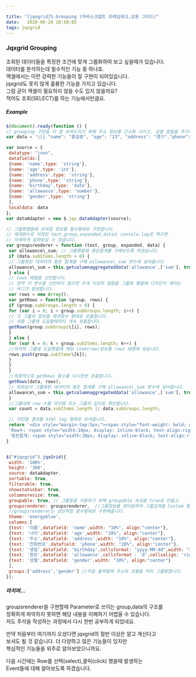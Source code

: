 ```yaml
---

title: "[jqxgrid]5.Grouping (자바스크립트 프레임워크,상용 그리드)"
date:   2020-06-28 10:50:05
tags: jqxgrid
---
```


### [](#Jqxgrid-Grouping "Jqxgrid Grouping")Jqxgrid Grouping

조회된 데이터들을 특정한 조건에 맞게 그룹화하여 보고 싶을때가 있습니다.  
데이터를 분석하는데 필수적인 기능 중 하나죠.  
엑셀에서는 이런 강력한 기능들이 잘 구현이 되어있습니다.  
jqxgrid도 못지 않게 훌륭한 기능을 가지고 있습니다.  
그럼 굳이 엑셀이 필요하지 않을 수도 있지 않을까요?  
적어도 조회(SELECT)를 하는 기능에서만큼요.

##### [](#Example "Example")Example

```javascript
$(document).ready(function () {  
// grouping 구현을 더 잘 보여드리기 위해 주소 정보를 간소화 시키고, 성별 컬럼을 추가하였습니다.  
var data = '\[{ "name": "홍길동", "age": "23", "address": "경기","phone": "010-1234-XXXX", "birthday": "1990-02-05","allowance": 5000, "gender":"남"}]';  

var source = {  
 datatype: "json",  
 datafields:[  
 {name: 'name',type: 'string'},  
 {name: 'age',type: 'int'},  
 {name: 'address',type: 'string'},  
 {name: 'phone',type: 'string'},  
 {name: 'birthday',type: 'date'},  
 {name: 'allowance',type: 'number'},  
 {name: 'gender',type: 'string'}  
 ],  
 localdata: data  
};  
var dataAdapter = new $.jqx.dataAdapter(source);  

// 그룹화했을때 보여질 정보를 함수형태로 구현합니다.  
// 매개변수로 지정된 text,group,expanded,data는 console.log로 찍으면  
// 자세하게 살펴보실 수 있습니다.  
var groupsrenderer = function (text, group, expanded, data) {  
 var allowance\_sum; // 그룹했을때 용돈합계를 구해보도록 하겠습니다.  
 if (data.subItems.length > 0) {  
 // 그룹화된 데이터의 용돈 합계를 구해 allowance\_sum 변수에 넣어줍니다.  
 allowance\_sum = this.getcolumnaggregateddata('allowance',['sum'], true, data.subItems);  
 } else {  
 // rows 배열을 선언합니다.  
 // 만약 이 변수를 선언하지 않으면 두개 이상의 컬럼을 그룹화 했을때 디자인이 깨지는  
 // 버그가 발생합니다.  
 var rows = new Array();  
 var getRows = function (group, rows) {  
 if (group.subGroups.length > 0) {  
 for (var i = 0; i < group.subGroups.length; i++) {  
 // 각 그룹의 정보를 재귀함수 형태로 호출합니다.  
 // 최종 그룹에 도달할때까지 계속 호출합니다.  
 getRows(group.subGroups\[i], rows);  
 }  
 } else {  
 for (var k = 0; k < group.subItems.length; k++) {  
 //마지막 그룹에 도달했을때 해당 item(row)정보를 rows 배열에 넣습니다.  
 rows.push(group.subItems\[k]);  
 }  
 }  
 }  
 //최종적으로 getRows 함수를 다시한번 호출합니다.  
 getRows(data, rows);  
 // 위와같이 그룹화된 데이터의 용돈 합계를 구해 allowance\_sum 변수에 넣어줍니다.  
 allowance\_sum = this.getcolumnaggregateddata('allowance',['sum'], true, rows);  
 }  
 //그룹내에 row 수를 아이템 또는 그룹의 길이로 확인합니다.  
 var count = data.subItems.length || data.subGroups.length;  

 // 리턴할 결과를 html tag 형태로 보여줍니다.  
 return '<div style="margin-top:5px;"><span style="font-weight: bold; width:150px; display: inline-block;">'+text+'</span>'+  
 'Row수: <span style="width:10px; display: inline-block; text-align:right; margin-right:20px;">'\+ count+'</span>'+  
 '용돈합계: <span style="width:30px; display: inline-block; text-align:right; margin-right:20px;">'\+ allowance\_sum.sum+'</span></div>';  
}  


$("#jqxgrid").jqxGrid({  
 width: '100%',  
 height: '300',  
 source: dataAdapter,  
 sortable: true,  
 filterable: true,  
 showstatusbar: true,  
 columnsresize: true,  
 groupable: true, // 그룹핑을 사용하기 위해 groupable 속성을 true로 만들고  
 groupsrenderer: groupsrenderer,  //그룹정보를 렌더링하여 그룹집계를 Custom 할 수 있습니다.  
 //groupsrenderer는 상단처럼 함수형태로 구현해줍니다.  
 theme: 'energyblue',  
 columns:[  
 {text: '이름',datafield: 'name',width: "10%", align:"center"},  
 {text: '나이',datafield: 'age',width: "10%", align:"center"},  
 {text: '주소',datafield: 'address',width: "10%", align:"center"},  
 {text: '전화번호',datafield: 'phone',width: "20%", align:"center"},  
 {text: '생일',datafield: 'birthday',cellsformat: "yyyy-MM-dd",width: "20%", align:"center"},  
 {text: '용돈',datafield: 'allowance',cellsformat : 'd',cellsalign: 'right',width: "20%", align:"center"},  
 {text: '성별',datafield: 'gender',width: "10%", align:"center"}  
 ],  
 groups:['address','gender'] //처음 출력될때 주소와 성별을 미리 그룹핑합니다.  
});  
```

##### [](#마치며… "마치며…")마치며…

groupsrenderer을 구현할때 Parameter로 쓰이는 group,data의 구조를  
정확하게 파악하지 못하면 해당 내용을 이해하기 어렵울 수 있습니다.  
저도 주석을 작성하는 과정에서 다시 한번 공부하게 되었네요.

만약 처음부터 여기까지 오셨다면 jqxgrid의 절반 이상은 알고 계신다고  
보셔도 될 것 같습니다. 더 다양하고 많은 기능들이 있지만  
핵심적인 기능들을 위주로 알아보았으니까요.

다음 시간에는 Row를 선택(select),클릭(click) 했을때 발생하는  
Event들에 대해 알아보도록 하겠습니다.
